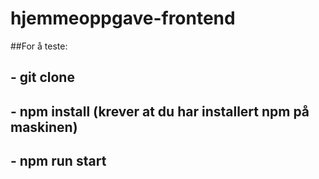 # hjemmeoppgave-frontend

##For å teste:
##    - git clone
##    - npm install (krever at du har installert npm på maskinen)
##    - npm run start
